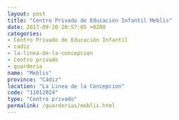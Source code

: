 ```yaml
---
layout: post
title: "Centro Privado de Educación Infantil Meblis"
date: 2017-09-20 20:57:05 +0200
categories:
- Centro Privado de Educación Infantil
- cadiz
- la-linea-de-la-concepcion
- Centro privado
- guarderia
name: "Meblis"
province: "Cádiz"
location: "La Linea de la Concepcion"
code: "11012024"
type: "Centro privado"
permalink: /guarderias/meblis.html
---
```

